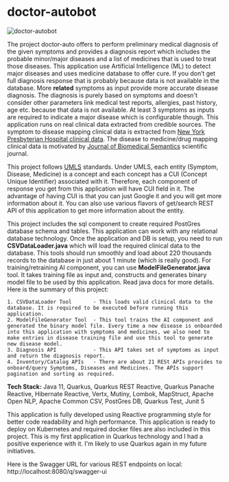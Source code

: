 # doctor-autobot

![doctor-autobot](https://github.com/irfan-nagoo/doctor-autobot/assets/96521607/33fd02f3-e31b-4f02-948b-2c65cd8832f7)


The project doctor-auto offers to perform preliminary medical diagnosis of the given symptoms and provides a diagnosis report which includes the probable minor/major diseases and a list of medicines that is used to treat those diseases. This application use Artificial Intelligence (ML) to detect major diseases and uses medicine database to offer cure. If you don’t get full diagnosis response that is probably because data is not available in the database. More **related** symptoms as input provide more accurate disease diagnosis. The diagnosis is purely based on symptoms and doesn't consider other parameters link medical test reports, allergies, past history, age etc. because that data is not available. At least 3 symptoms as inputs are required to indicate a major disease which is configurable though. This application runs on real clinical data extracted from credible sources. The symptom to disease mapping clinical data is extracted from [New York Presbyterian Hospital clinical data](https://people.dbmi.columbia.edu/~friedma/Projects/DiseaseSymptomKB/index.html). The disease to medicine/drug mapping clinical data is motivated by [Journal of Biomedical Semantics](https://jbiomedsem.biomedcentral.com/articles/10.1186/s13326-016-0110-0) scientific journal.


This project follows [UMLS](https://www.nlm.nih.gov/research/umls/index.html) standards. Under UMLS, each entity (Symptom, Disease, Medicine) is a concept and each concept has a CUI (Concept Unique Identifier) associated with it. Therefore, each component of response you get from this application will have CUI field in it. The advantage of having CUI is that you  can just Google it and you will get more information about it. You can also use various flavors of get/search REST API of this application to get more information about the entity.

This project includes the sql component to create required PostGres database schema and tables. This application can work with any relational database technology. Once the application and DB is setup, you need to run **CSVDataLoader.java** which will load the required clinical data to the database. This tools should run smoothly and load about 220 thousands records to the database in just about 1 minute (which is really good). For training/retraining AI component, you can use **ModelFileGenerator.java** tool. It takes training file as input and, constructs and generates binary model file to be used by this application. Read java docs for more details. Here is the summary of this project:

    1. CSVDataLoader Tool       - This loads valid clinical data to the database. It is required to be executed before running this application.
    2. ModelFileGenerator Tool  - This tool trains the AI component and generated the binary model file. Every time a new disease is onboarded into this application with symptoms and medicines, we also need to make entries in disease training file and use this tool to generate new disease model.
    3. Diagnosis API            - This API takes set of symptoms as input and return the diagnosis report.
    4. Inventory/Catalog APIs   - There are about 21 RESt APIs provides to onboard/query Symptoms, Diseases and Medicines. The APIs support pagination and sorting as required.

**Tech Stack:** Java 11, Quarkus, Quarkus REST Reactive, Quarkus Panache Reactive, Hibernate Reactive, Vertx, Mutiny, Lombok, MapStruct, Apache Open NLP, Apache Common CSV, PostGres DB, Quarkus Test, Junit 5

This application is fully developed using Reactive programming style for better code readability and high performance. This application is ready to deploy on Kubernetes and required docker files are also included in this project. This is my first application in Quarkus technology and I had a positive experience with it. I'm likely to use Quarkus again in my future initiatives.

Here is the Swagger URL for various REST endpoints on local: http://localhost:8080/q/swagger-ui


